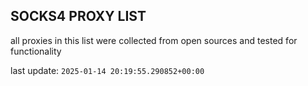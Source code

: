 ## SOCKS4 PROXY LIST

all proxies in this list were collected from open sources and tested for functionality

last update: `2025-01-14 20:19:55.290852+00:00`